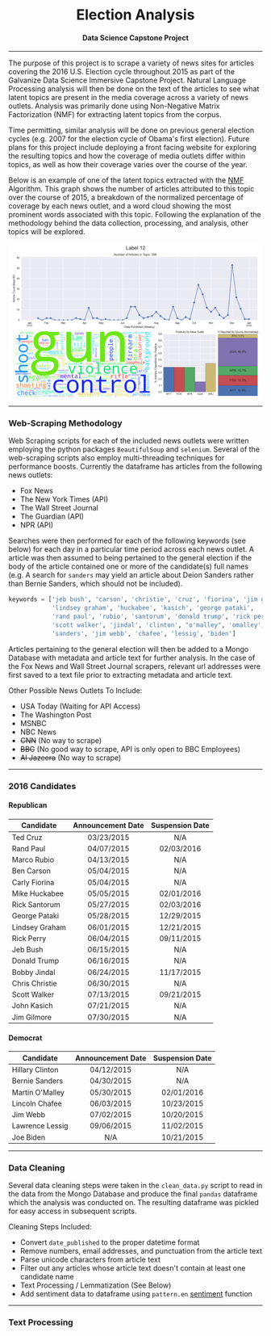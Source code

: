 <center><h1>Election Analysis</h1>

<h4>Data Science Capstone Project</h4></center>

---
The purpose of this project is to scrape a variety of news sites for articles covering the 2016 U.S. Election cycle throughout 2015 as part of the Galvanize Data Science Immersive Capstone Project.  Natural Language Processing analysis will then be done on the text of the articles to see what latent topics are present in the media coverage across a variety of news outlets.  Analysis was primarily done using Non-Negative Matrix Factorization (NMF) for extracting latent topics from the corpus.

Time permitting, similar analysis will be done on previous general election cycles (e.g. 2007 for the election cycle of Obama's first election).  Future plans for this project include deploying a front facing website for exploring the resulting topics and how the coverage of media outlets differ within topics, as well as how their coverage varies over the course of the year.

Below is an example of one of the latent topics extracted with the [NMF][wiki-nmf] Algorithm.  This graph shows the number of articles attributed to this topic over the course of 2015, a breakdown of the normalized percentage of coverage by each news outlet, and a word cloud showing the most prominent words associated with this topic.  Following the explanation of the methodology behind the data collection, processing, and analysis, other topics will be explored.

[wiki-nmf]: https://en.wikipedia.org/wiki/Non-negative_matrix_factorization

![gun_control](./plots/Gun_Control.png "Sample Time Series Graph With WordCloud")



---

### Web-Scraping Methodology

Web Scraping scripts for each of the included news outlets were written employing the python packages `BeautifulSoup` and `selenium`.  Several of the web-scraping scripts also employ multi-threading techniques for performance boosts.  Currently the dataframe has articles from the following news outlets:
* Fox News
* The New York Times (API)
* The Wall Street Journal
* The Guardian (API)
* NPR (API)

Searches were then performed for each of the following keywords (see below) for each day in a particular time period across each news outlet.  A article was then assumed to being pertained to the general election if the body of the article contained one or more of the candidate(s) full names (e.g. A search for `sanders` may yield an article about Deion Sanders rather than Bernie Sanders, which should not be included).

```python
keywords = ['jeb bush', 'carson', 'christie', 'cruz', 'fiorina', 'jim gilmore',
            'lindsey graham', 'huckabee', 'kasich', 'george pataki',
            'rand paul', 'rubio', 'santorum', 'donald trump', 'rick perry',
            'scott walker', 'jindal', 'clinton', "o'malley", 'omalley',
            'sanders', 'jim webb', 'chafee', 'lessig', 'biden']
```

Articles pertaining to the general election will then be added to a Mongo Database with metadata and article text for further analysis.  In the case of the Fox News and Wall Street Journal scrapers, relevant url addresses were first saved to a text file prior to extracting metadata and article text.

Other Possible News Outlets To Include:
* USA Today (Waiting for API Access)
* The Washington Post
* MSNBC
* NBC News
* ~~CNN~~ (No way to scrape)
* ~~BBC~~ (No good way to scrape, API is only open to BBC Employees)
* ~~Al Jazeera~~ (No way to scrape)

---

### 2016 Candidates
#### Republican

Candidate      | Announcement Date | Suspension Date
---------------|:-----------------:|:--------------:
Ted Cruz       |    03/23/2015     |       N/A
Rand Paul      |    04/07/2015     |   02/03/2016
Marco Rubio    |    04/13/2015     |       N/A
Ben Carson     |    05/04/2015     |       N/A
Carly Fiorina  |    05/04/2015     |       N/A
Mike Huckabee  |    05/05/2015     |   02/01/2016
Rick Santorum  |    05/27/2015     |   02/03/2016
George Pataki  |    05/28/2015     |   12/29/2015
Lindsey Graham |    06/01/2015     |   12/21/2015
Rick Perry     |    06/04/2015     |   09/11/2015
Jeb Bush       |    06/15/2015     |       N/A
Donald Trump   |    06/16/2015     |       N/A
Bobby Jindal   |    06/24/2015     |   11/17/2015
Chris Christie |    06/30/2015     |       N/A
Scott Walker   |    07/13/2015     |   09/21/2015
John Kasich    |    07/21/2015     |       N/A
Jim Gilmore    |    07/30/2015     |       N/A


#### Democrat

Candidate       | Announcement Date | Suspension Date
----------------|:-----------------:|:--------------:
Hillary Clinton |    04/12/2015     |       N/A
Bernie Sanders  |    04/30/2015     |       N/A
Martin O'Malley |    05/30/2015     |   02/01/2016
Lincoln Chafee  |    06/03/2015     |   10/23/2015
Jim Webb        |    07/02/2015     |   10/20/2015
Lawrence Lessig |    09/06/2015     |   11/02/2015
Joe Biden       |        N/A        |   10/21/2015

---

### Data Cleaning

Several data cleaning steps were taken in the `clean_data.py` script to read in the data from the Mongo Database and produce the final `pandas` dataframe which the analysis was conducted on.  The resulting dataframe was pickled for easy access in subsequent scripts.

Cleaning Steps Included:
* Convert `date_published` to the proper datetime format
* Remove numbers, email addresses, and punctuation from the article text
* Parse unicode characters from article text
* Filter out any articles whose article text doesn't contain at least one candidate name
* Text Processing / Lemmatization (See Below)
* Add sentiment data to dataframe using `pattern.en` [sentiment][pattern-sentiment] function

[pattern-sentiment]: http://www.clips.ua.ac.be/pages/pattern-en#sentiment

---

### Text Processing
